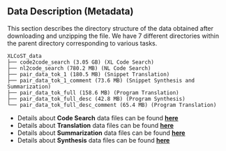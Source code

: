 ## Data Description (Metadata)
This section describes the directory structure of the data obtained after downloading and unzipping the file. We have 7 different directories within the parent directory corresponding to various tasks.

```
XLCoST_data
├── code2code_search (3.05 GB) (XL Code Search)
├── nl2code_search (780.2 MB) (NL Code Search)
├── pair_data_tok_1 (180.5 MB) (Snippet Translation)
├── pair_data_tok_1_comment (73.6 MB) (Snippet Synthesis and Summarization)
├── pair_data_tok_full (158.6 MB) (Program Translation)
├── pair_data_tok_full_desc (42.8 MB) (Program Synthesis)
└── pair_data_tok_full_desc_comment (65.4 MB) (Program Translation)
```


* Details about **Code Search** data files can be found **[here](https://github.com/reddy-lab-code-research/XLCoST/tree/main/metadata/codesearch#code-search)**
* Details about **Translation** data files can be found **[here](https://github.com/reddy-lab-code-research/XLCoST/tree/main/metadata/codesearch#code-search)**
* Details about **Summarization** data files can be found **[here](https://github.com/reddy-lab-code-research/XLCoST/tree/main/metadata/codesearch#code-search)**
* Details about **Synthesis** data files can be found **[here](https://github.com/reddy-lab-code-research/XLCoST/tree/main/metadata/codesearch#code-search)**
